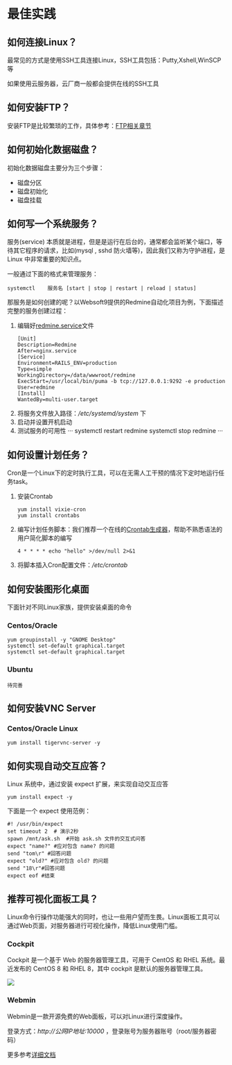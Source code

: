 # 最佳实践

## 如何连接Linux？

最常见的方式是使用SSH工具连接Linux，SSH工具包括：Putty,Xshell,WinSCP等  

如果使用云服务器，云厂商一般都会提供在线的SSH工具

## 如何安装FTP？

安装FTP是比较繁琐的工作，具体参考：[FTP相关章节](/zh/admin-file.md#ftp)

## 如何初始化数据磁盘？

初始化数据磁盘主要分为三个步骤：

* 磁盘分区
* 磁盘初始化
* 磁盘挂载

## 如何写一个系统服务？

服务(service) 本质就是进程，但是是运行在后台的，通常都会监听某个端口，等待其它程序的请求，比如(mysql , sshd 防火墙等)，因此我们又称为守护进程，是 Linux 中非常重要的知识点。

一般通过下面的格式来管理服务：
```
systemctl    服务名 [start | stop | restart | reload | status]
```

那服务是如何创建的呢？以Websoft9提供的Redmine自动化项目为例，下面描述完整的服务创建过程：

1. 编辑好[redmine.service](https://github.com/Websoft9/ansible-redmine/blob/master/roles/redmine/files/redmine.service)文件
   ```
   [Unit]
   Description=Redmine
   After=nginx.service
   [Service]
   Environment=RAILS_ENV=production
   Type=simple
   WorkingDirectory=/data/wwwroot/redmine
   ExecStart=/usr/local/bin/puma -b tcp://127.0.0.1:9292 -e production 
   User=redmine
   [Install]
   WantedBy=multi-user.target
   ```
2. 将服务文件放入路径：*/etc/systemd/system* 下
3. 启动并设置开机启动
4. 测试服务的可用性
   ···
   systemctl restart redmine
   systemctl stop redmine
   ···

## 如何设置计划任务？

Cron是一个Linux下的定时执行工具，可以在无需人工干预的情况下定时地运行任务task。

1. 安装Crontab
   ```
   yum install vixie-cron
   yum install crontabs
   ```
2. 编写计划任务脚本：我们推荐一个在线的[Crontab生成器](https://crontab-generator.org/)，帮助不熟悉语法的用户简化脚本的编写
   ```
   4 * * * * echo "hello" >/dev/null 2>&1
   ```
3. 将脚本插入Cron配置文件：*/etc/crontab*

## 如何安装图形化桌面

下面针对不同Linux家族，提供安装桌面的命令

### Centos/Oracle
```
yum groupinstall -y "GNOME Desktop" 
systemctl set-default graphical.target
systemctl set-default graphical.target
```

### Ubuntu
```
待完善
```

## 如何安装VNC Server

### Centos/Oracle Linux

```
yum install tigervnc-server -y
```

## 如何实现自动交互应答？

Linux 系统中，通过安装 expect 扩展，来实现自动交互应答
```
yum install expect -y
```

下面是一个 expect 使用范例：

```
#! /usr/bin/expect
set timeout 2  # 演示2秒
spawn /mnt/ask.sh  #开始 ask.sh 文件的交互式问答
expect "name?" #应对包含 name? 的问题
send "tom\r" #回答问题
expect "old?" #应对包含 old? 的问题
send "18\r"#回答问题
expect eof #结束
```

## 推荐可视化面板工具？


Linux命令行操作功能强大的同时，也让一些用户望而生畏。Linux面板工具可以通过Web页面，对服务器进行可视化操作，降低Linux使用门槛。

### Cockpit

Cockpit 是一个基于 Web 的服务器管理工具，可用于 CentOS 和 RHEL 系统。最近发布的 CentOS 8 和 RHEL 8，其中 cockpit 是默认的服务器管理工具。

![](https://libs.websoft9.com/Websoft9/DocsPicture/en/cockpit/cockpit-gui-websoft9.png)

### Webmin

Webmin是一款开源免费的Web面板，可以对Linux进行深度操作。


登录方式：*http://公网IP地址:10000* ，登录账号为服务器账号（root/服务器密码）

更多参考[详细文档](https://libs.websoft9.com/Websoft9/documents/zh/webmin/index.html)